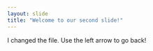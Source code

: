 ```yaml
---
layout: slide
title: "Welcome to our second slide!"
---
```

I changed the file.
Use the left arrow to go back!
